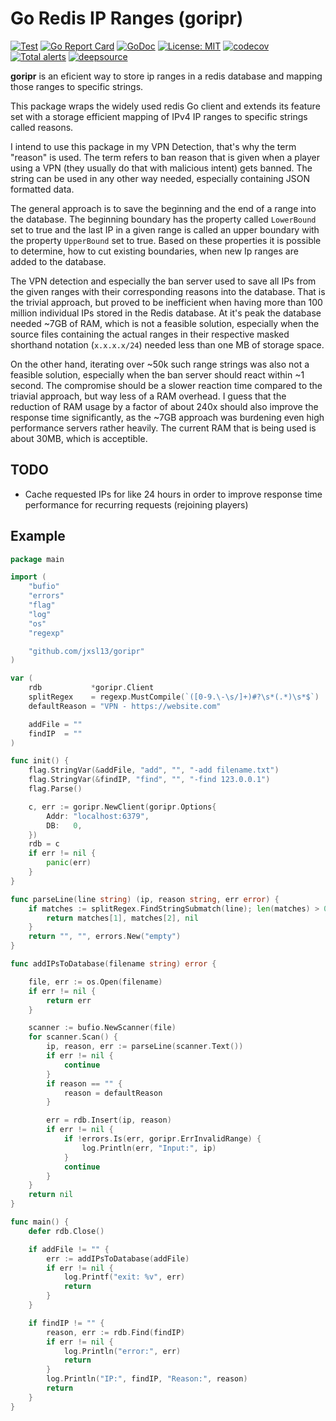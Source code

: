# Go Redis IP Ranges (goripr)

[![Test](https://github.com/jxsl13/goripr/workflows/Test/badge.svg)](https://github.com/jxsl13/goripr/actions) [![Go Report Card](https://goreportcard.com/badge/github.com/jxsl13/goripr)](https://goreportcard.com/report/github.com/jxsl13/goripr) [![GoDoc](https://godoc.org/github.com/jxsl13/goripr?status.svg)](https://godoc.org/github.com/jxsl13/goripr) [![License: MIT](https://img.shields.io/badge/License-MIT-blue.svg)](https://opensource.org/licenses/MIT) [![codecov](https://codecov.io/gh/jxsl13/goripr/branch/master/graph/badge.svg)](https://codecov.io/gh/jxsl13/goripr) [![Total alerts](https://img.shields.io/lgtm/alerts/g/jxsl13/goripr.svg?logo=lgtm&logoWidth=18)](https://lgtm.com/projects/g/jxsl13/goripr/alerts/) [![deepsource](https://static.deepsource.io/deepsource-badge-light.svg)](https://deepsource.io/gh/jxsl13/goripr/)

**goripr** is an eficient way to store ip ranges in a redis database and mapping those ranges to specific strings.

This package wraps the widely used redis Go client and extends its feature set with a storage efficient mapping of IPv4 IP ranges to specific strings called reasons.

I intend to use this package in my VPN Detection, that's why the term "reason" is used.
The term refers to ban reason that is given when a player using a VPN (they usually do that with malicious intent) gets banned.
The string can be used in any other way needed, especially containing JSON formatted data.

The general approach is to save the beginning and the end of a range into the database.
The beginning boundary has the property called `LowerBound` set to true and the last IP in a given range is called an upper boundary with the property `UpperBound` set to true.
Based on these properties it is possible to determine, how to cut existing boundaries, when new Ip ranges are added to the database.

The VPN detection and especially the ban server used to save all IPs from the given ranges with their corresponding reasons into the database. That is the trivial approach, but proved to be inefficient when having more than 100 million individual IPs stored in the Redis database. At it's peak the database needed ~7GB of RAM, which is not a feasible solution, especially when the source files containing the actual ranges in their respective masked shorthand notation (`x.x.x.x/24`) needed less than one MB of storage space.

On the other hand, iterating over ~50k such range strings was also not a feasible solution, especially when the ban server should react within ~1 second.
The compromise should be a slower reaction time compared to the triavial approach, but way less of a RAM overhead.
I guess that the reduction of RAM usage by a factor of about 240x should also improve the response time significantly, as the ~7GB approach was burdening even high performance servers rather heavily.
The current RAM that is being used is about 30MB, which is acceptible.

## TODO

- Cache requested IPs for like 24 hours in order to improve response time performance for recurring requests (rejoining players)

## Example

```Go
package main

import (
    "bufio"
    "errors"
    "flag"
    "log"
    "os"
    "regexp"

    "github.com/jxsl13/goripr"
)

var (
    rdb           *goripr.Client
    splitRegex    = regexp.MustCompile(`([0-9.\-\s/]+)#?\s*(.*)\s*$`)
    defaultReason = "VPN - https://website.com"

    addFile = ""
    findIP  = ""
)

func init() {
    flag.StringVar(&addFile, "add", "", "-add filename.txt")
    flag.StringVar(&findIP, "find", "", "-find 123.0.0.1")
    flag.Parse()

    c, err := goripr.NewClient(goripr.Options{
        Addr: "localhost:6379",
        DB:   0,
    })
    rdb = c
    if err != nil {
        panic(err)
    }
}

func parseLine(line string) (ip, reason string, err error) {
    if matches := splitRegex.FindStringSubmatch(line); len(matches) > 0 {
        return matches[1], matches[2], nil
    }
    return "", "", errors.New("empty")
}

func addIPsToDatabase(filename string) error {

    file, err := os.Open(filename)
    if err != nil {
        return err
    }

    scanner := bufio.NewScanner(file)
    for scanner.Scan() {
        ip, reason, err := parseLine(scanner.Text())
        if err != nil {
            continue
        }
        if reason == "" {
            reason = defaultReason
        }

        err = rdb.Insert(ip, reason)
        if err != nil {
            if !errors.Is(err, goripr.ErrInvalidRange) {
                log.Println(err, "Input:", ip)
            }
            continue
        }
    }
    return nil
}

func main() {
    defer rdb.Close()

    if addFile != "" {
        err := addIPsToDatabase(addFile)
        if err != nil {
            log.Printf("exit: %v", err)
            return
        }
    }

    if findIP != "" {
        reason, err := rdb.Find(findIP)
        if err != nil {
            log.Println("error:", err)
            return
        }
        log.Println("IP:", findIP, "Reason:", reason)
        return
    }
}
```
